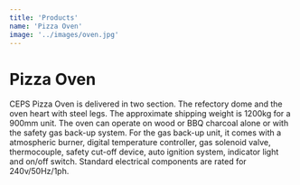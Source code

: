 ```yaml
---
title: 'Products'
name: 'Pizza Oven'
image: '../images/oven.jpg'
---
```


<div class="pages">
  <div class="container">
  <h1>Pizza Oven</h1>
    <p>
    CEPS Pizza Oven is delivered in two section. The refectory dome and the oven heart with steel legs. The approximate shipping weight is 1200kg for a 900mm unit. The oven can operate on wood or BBQ charcoal alone or with the safety gas back-up system. For the gas back-up unit, it comes with a atmospheric burner, digital temperature controller, gas solenoid valve, thermocouple, safety cut-off device, auto ignition system, indicator light and on/off switch. Standard electrical components are rated for 240v/50Hz/1ph.
    </p>
</div>
</div>
